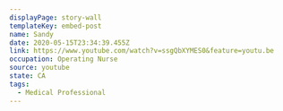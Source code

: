 ```yaml
---
displayPage: story-wall
templateKey: embed-post
name: Sandy
date: 2020-05-15T23:34:39.455Z
link: https://www.youtube.com/watch?v=ssgQbXYMES0&feature=youtu.be
occupation: Operating Nurse
source: youtube
state: CA
tags:
  - Medical Professional
---
```

